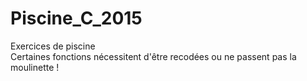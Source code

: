 # Piscine_C_2015
Exercices de piscine  
Certaines fonctions nécessitent d'être recodées ou ne passent pas la moulinette !  